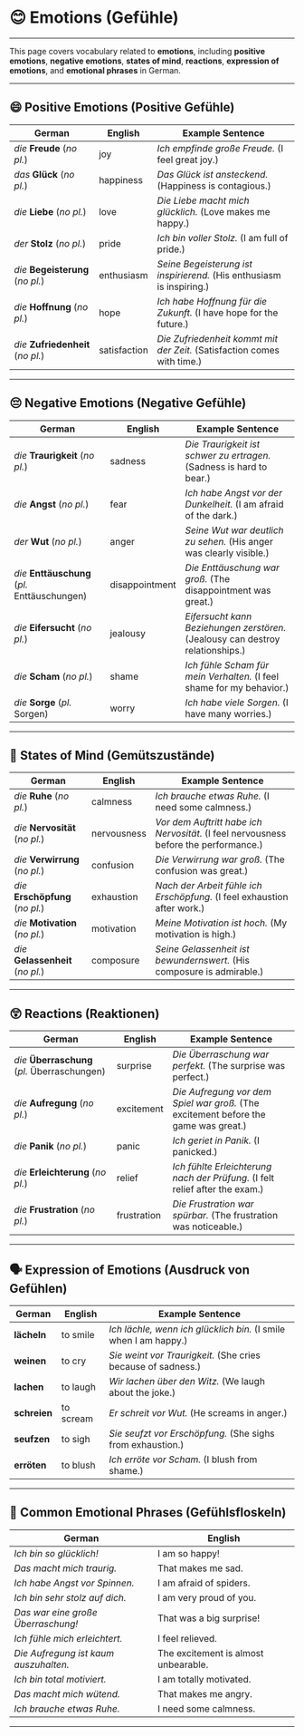 # 😊 Emotions (Gefühle)

---

This page covers vocabulary related to **emotions**, including **positive emotions**, **negative emotions**, **states of mind**, **reactions**, **expression of emotions**, and **emotional phrases** in German.

---

## 😄 Positive Emotions (Positive Gefühle)

| German                                          | English         | Example Sentence                                                          |
| ----------------------------------------------- | --------------- | ------------------------------------------------------------------------- |
| *die* **Freude** (*no pl.*)                    | joy             | *Ich empfinde große Freude.* (I feel great joy.)                         |
| *das* **Glück** (*no pl.*)                     | happiness       | *Das Glück ist ansteckend.* (Happiness is contagious.)                   |
| *die* **Liebe** (*no pl.*)                     | love            | *Die Liebe macht mich glücklich.* (Love makes me happy.)                 |
| *der* **Stolz** (*no pl.*)                     | pride           | *Ich bin voller Stolz.* (I am full of pride.)                           |
| *die* **Begeisterung** (*no pl.*)              | enthusiasm      | *Seine Begeisterung ist inspirierend.* (His enthusiasm is inspiring.)    |
| *die* **Hoffnung** (*no pl.*)                  | hope            | *Ich habe Hoffnung für die Zukunft.* (I have hope for the future.)       |
| *die* **Zufriedenheit** (*no pl.*)             | satisfaction    | *Die Zufriedenheit kommt mit der Zeit.* (Satisfaction comes with time.)  |

---

## 😔 Negative Emotions (Negative Gefühle)

| German                                          | English         | Example Sentence                                                          |
| ----------------------------------------------- | --------------- | ------------------------------------------------------------------------- |
| *die* **Traurigkeit** (*no pl.*)               | sadness         | *Die Traurigkeit ist schwer zu ertragen.* (Sadness is hard to bear.)     |
| *die* **Angst** (*no pl.*)                     | fear            | *Ich habe Angst vor der Dunkelheit.* (I am afraid of the dark.)          |
| *der* **Wut** (*no pl.*)                       | anger           | *Seine Wut war deutlich zu sehen.* (His anger was clearly visible.)      |
| *die* **Enttäuschung** (*pl.* Enttäuschungen)  | disappointment  | *Die Enttäuschung war groß.* (The disappointment was great.)             |
| *die* **Eifersucht** (*no pl.*)                | jealousy        | *Eifersucht kann Beziehungen zerstören.* (Jealousy can destroy relationships.) |
| *die* **Scham** (*no pl.*)                     | shame           | *Ich fühle Scham für mein Verhalten.* (I feel shame for my behavior.)    |
| *die* **Sorge** (*pl.* Sorgen)                 | worry           | *Ich habe viele Sorgen.* (I have many worries.)                          |

---

## 🧠 States of Mind (Gemütszustände)

| German                                          | English         | Example Sentence                                                          |
| ----------------------------------------------- | --------------- | ------------------------------------------------------------------------- |
| *die* **Ruhe** (*no pl.*)                      | calmness        | *Ich brauche etwas Ruhe.* (I need some calmness.)                        |
| *die* **Nervosität** (*no pl.*)                | nervousness     | *Vor dem Auftritt habe ich Nervosität.* (I feel nervousness before the performance.) |
| *die* **Verwirrung** (*no pl.*)                | confusion       | *Die Verwirrung war groß.* (The confusion was great.)                    |
| *die* **Erschöpfung** (*no pl.*)               | exhaustion      | *Nach der Arbeit fühle ich Erschöpfung.* (I feel exhaustion after work.) |
| *die* **Motivation** (*no pl.*)                | motivation      | *Meine Motivation ist hoch.* (My motivation is high.)                    |
| *die* **Gelassenheit** (*no pl.*)              | composure       | *Seine Gelassenheit ist bewundernswert.* (His composure is admirable.)   |

---

## 😲 Reactions (Reaktionen)

| German                                          | English         | Example Sentence                                                          |
| ----------------------------------------------- | --------------- | ------------------------------------------------------------------------- |
| *die* **Überraschung** (*pl.* Überraschungen)  | surprise        | *Die Überraschung war perfekt.* (The surprise was perfect.)              |
| *die* **Aufregung** (*no pl.*)                 | excitement      | *Die Aufregung vor dem Spiel war groß.* (The excitement before the game was great.) |
| *die* **Panik** (*no pl.*)                     | panic           | *Ich geriet in Panik.* (I panicked.)                                     |
| *die* **Erleichterung** (*no pl.*)             | relief          | *Ich fühlte Erleichterung nach der Prüfung.* (I felt relief after the exam.) |
| *die* **Frustration** (*no pl.*)               | frustration     | *Die Frustration war spürbar.* (The frustration was noticeable.)         |

---

## 🗣️ Expression of Emotions (Ausdruck von Gefühlen)

| German                                          | English         | Example Sentence                                                          |
| ----------------------------------------------- | --------------- | ------------------------------------------------------------------------- |
| **lächeln**                                    | to smile        | *Ich lächle, wenn ich glücklich bin.* (I smile when I am happy.)         |
| **weinen**                                     | to cry          | *Sie weint vor Traurigkeit.* (She cries because of sadness.)             |
| **lachen**                                     | to laugh        | *Wir lachen über den Witz.* (We laugh about the joke.)                   |
| **schreien**                                   | to scream       | *Er schreit vor Wut.* (He screams in anger.)                             |
| **seufzen**                                    | to sigh         | *Sie seufzt vor Erschöpfung.* (She sighs from exhaustion.)               |
| **erröten**                                    | to blush        | *Ich erröte vor Scham.* (I blush from shame.)                           |

---

## 💬 Common Emotional Phrases (Gefühlsfloskeln)

| German                                          | English                          |
| ----------------------------------------------- | -------------------------------- |
| *Ich bin so glücklich!*                        | I am so happy!                   |
| *Das macht mich traurig.*                     | That makes me sad.               |
| *Ich habe Angst vor Spinnen.*                 | I am afraid of spiders.          |
| *Ich bin sehr stolz auf dich.*                | I am very proud of you.          |
| *Das war eine große Überraschung!*            | That was a big surprise!         |
| *Ich fühle mich erleichtert.*                 | I feel relieved.                 |
| *Die Aufregung ist kaum auszuhalten.*         | The excitement is almost unbearable. |
| *Ich bin total motiviert.*                    | I am totally motivated.          |
| *Das macht mich wütend.*                      | That makes me angry.             |
| *Ich brauche etwas Ruhe.*                     | I need some calmness.            |

---
